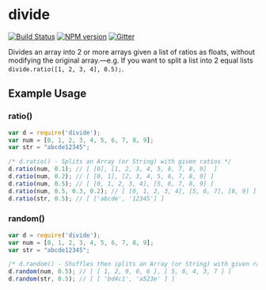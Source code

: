 divide
======

[![Build Status](https://travis-ci.org/waltervascarvalho/divide.svg?branch=master)](https://travis-ci.org/waltervascarvalho/divide) [![NPM version](https://badge.fury.io/js/divide.svg)](https://www.npmjs.org/package/divide) [![Gitter](https://badges.gitter.im/divide.svg)](https://gitter.im/waltfy/divide?utm_source=badge&utm_medium=badge&utm_campaign=pr-badge&utm_content=badge)

Divides an array into 2 or more arrays given a list of ratios as floats, without modifying the original array.—e.g. If you want to split a list into 2 equal lists `divide.ratio([1, 2, 3, 4], 0.5);`.

## Example Usage

### ratio()

```javascript
var d = require('divide');
var num = [0, 1, 2, 3, 4, 5, 6, 7, 8, 9];
var str = "abcde12345";

/* d.ratio() - Splits an Array (or String) with given ratios */
d.ratio(num, 0.1); // [ [0], [1, 2, 3, 4, 5, 6, 7, 8, 9]  ]
d.ratio(num, 0.2); // [ [0, 1], [2, 3, 4, 5, 6, 7, 8, 9] ]
d.ratio(num, 0.5); // [ [0, 1, 2, 3, 4], [5, 6, 7, 8, 9] ]
d.ratio(num, 0.5, 0.3, 0.2); // [ [0, 1, 2, 3, 4], [5, 6, 7], [8, 9] ]
d.ratio(str, 0.5); // [ ['abcde', '12345'] ]
```

### random()

```javascript
var d = require('divide');
var num = [0, 1, 2, 3, 4, 5, 6, 7, 8, 9];
var str = "abcde12345";

/* d.random() - Shuffles then splits an Array (or String) with given ratios */
d.random(num, 0.5); // [ [ 1, 2, 9, 0, 6 ], [ 5, 8, 4, 3, 7 ] ]
d.random(str, 0.5); // [ [ 'bd4c1', 'a523e' ] ]
```
